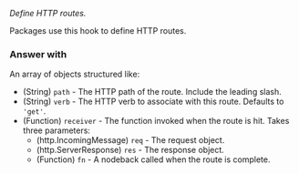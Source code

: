 *Define HTTP routes.*

Packages use this hook to define HTTP routes.

### Answer with

An array of objects structured like:

* (String) `path` - The HTTP path of the route. Include the leading slash.
* (String) `verb` - The HTTP verb to associate with this route. Defaults to
  `'get'`.
* (Function) `receiver` - The function invoked when the route is hit. Takes
  three parameters:
    * (http.IncomingMessage) `req` - The request object.
    * (http.ServerResponse) `res` - The response object.
    * (Function) `fn` - A nodeback called when the route is complete.
